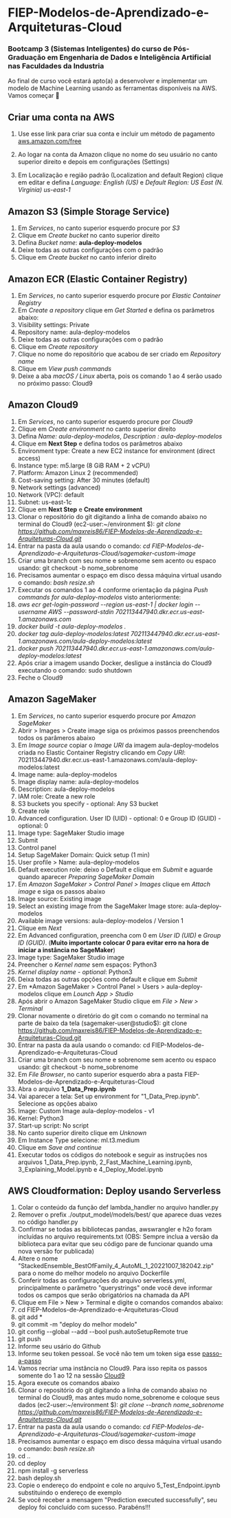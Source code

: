 # FIEP-Modelos-de-Aprendizado-e-Arquiteturas-Cloud

### Bootcamp 3 (Sistemas Inteligentes) do curso de Pós-Graduação em Engenharia de Dados e Inteligência Artificial nas Faculdades da Industria

Ao final de curso você estará apto(a) a desenvolver e implementar um modelo de Machine Learning usando as ferramentas disponíveis na AWS. Vamos começar 🚀


## Criar uma conta na AWS

1. Use esse link para criar sua conta e incluir um método de pagamento
[aws.amazon.com/free](https://www.aws.amazon.com/free)

2. Ao logar na conta da Amazon clique no nome do seu usuário no canto superior direito e depois em configurações (Settings)
3. Em Localização e região padrão (Localization and default Region) clique em editar e defina *Language: English (US)* e *Default Region: US East (N. Virginia) us-east-1*

## Amazon S3 (Simple Storage Service)
1. Em *Services*, no canto superior esquerdo procure por *S3*
2. Clique em *Create bucket* no canto superior direito
3. Defina *Bucket name*: **aula-deploy-modelos**
4. Deixe todas as outras configurações com o padrão
5. Clique em *Create bucket* no canto inferior direito

## Amazon ECR (Elastic Container Registry)
1. Em *Services*, no canto superior esquerdo procure por *Elastic Container Registry*
2. Em *Create a repository* clique em *Get Started* e defina os parâmetros abaixo:
3. Visibility settings: Private
4. Repository name: aula-deploy-modelos
5. Deixe todas as outras configurações com o padrão
6. Clique em *Create repository*
7. Clique no nome do repositório que acabou de ser criado em *Repository name*
8. Clique em *View push commands*
9. Deixe a aba *macOS / Linux* aberta, pois os comando 1 ao 4 serão usado no próximo passo: Cloud9

## Amazon Cloud9
1. Em *Services*, no canto superior esquerdo procure por *Cloud9*
2. Clique em *Create environment* no canto superior direito
3. Defina *Name: aula-deploy-modelos*, *Description : aula-deploy-modelos* 
4. Clique em **Next Step** e defina todos os parâmetros abaixo
5. Environment type: Create a new EC2 instance for environment (direct access)
6. Instance type: m5.large (8 GiB RAM + 2 vCPU)
7. Platform: Amazon Linux 2 (recommended)
8. Cost-saving setting: After 30 minutes (default)
9. Network settings (advanced)
10. Network (VPC): default
11. Subnet: us-east-1c
12. Clique em **Next Step** e **Create environment**
13. Clonar o repositório do git digitando a linha de comando abaixo no terminal  do Cloud9 (ec2-user:~/environment $): *git clone https://github.com/maxreis86/FIEP-Modelos-de-Aprendizado-e-Arquiteturas-Cloud.git*
14. Entrar na pasta da aula usando o comando: *cd FIEP-Modelos-de-Aprendizado-e-Arquiteturas-Cloud/sagemaker-custom-image*
15. Criar uma branch com seu nome e sobrenome sem acento ou espaco usando: git checkout -b nome_sobrenome
16. Precisamos aumentar o espaço em disco dessa máquina virtual usando o comando: *bash resize.sh*
17. Executar os comandos 1 ao 4 conforme orientação da página *Push commands for aula-deploy-modelos* visto anteriormente:
18. *aws ecr get-login-password --region us-east-1 | docker login --username AWS --password-stdin 702113447940.dkr.ecr.us-east-1.amazonaws.com*
19. *docker build -t aula-deploy-modelos .*
20. *docker tag aula-deploy-modelos:latest 702113447940.dkr.ecr.us-east-1.amazonaws.com/aula-deploy-modelos:latest*
21. *docker push 702113447940.dkr.ecr.us-east-1.amazonaws.com/aula-deploy-modelos:latest*
22. Após criar a imagem usando Docker, desligue a instância do Cloud9 executando o comando: sudo shutdown
23. Feche o Cloud9

## Amazon SageMaker
1. Em *Services*, no canto superior esquerdo procure por *Amazon SageMaker*
2. Abrir > Images > Create image siga os próximos passos preenchendos todos os parâmeros abaixo
3. Em *Image source* copiar o *Image URI* da imagem aula-deploy-modelos criada no Elastic Container Registry clicando em *Copy URI*: 702113447940.dkr.ecr.us-east-1.amazonaws.com/aula-deploy-modelos:latest
4. Image name: aula-deploy-modelos
5. Image display name: aula-deploy-modelos
6. Description: aula-deploy-modelos
7. IAM role: Create a new role
8. S3 buckets you specify - optional: Any S3 bucket
9. Create role
10. Advanced configuration. User ID (UID) - optional: 0 e Group ID (GUID) - optional: 0
11. Image type: SageMaker Studio image
12. Submit
13. Control panel
14. Setup SageMaker Domain: Quick setup (1 min)
15. User profile > Name: aula-deploy-modelos
16. Default execution role: deixo o Default e clique em *Submit* e aguarde quando aparecer *Preparing SageMaker Domain*
17. Em *Amazon SageMaker > Control Panel > Images* clique em *Attach image* e siga os passos abaixo
18. Image source: Existing image
19. Select an existing image from the SageMaker Image store: aula-deploy-modelos
20. Available image versions: aula-deploy-modelos / Version 1
21. Clique em *Next*
22. Em Advanced configuration, preencha com 0 em *User ID (UID)* e *Group ID (GUID)*. (**Muito importante colocar *0* para evitar erro na hora de iniciar a instância no SageMaker**)
23. Image type: SageMaker Studio image
24. Preencher o *Kernel name* sem espaços: Python3
25. *Kernel display name - optional*: Python3
26. Deixa todas as outras opções como default e clique em *Submit*
27. Em *Amazon SageMaker > Control Panel > Users > aula-deploy-modelos clique em *Lounch App > Studio*
28. Após abrir o Amazon SageMaker Studio clique em *File > New > Terminal*
29. Clonar novamente o diretório do git com o comando no terminal na parte de baixo da tela (sagemaker-user@studio$): git clone https://github.com/maxreis86/FIEP-Modelos-de-Aprendizado-e-Arquiteturas-Cloud.git
30. Entrar na pasta da aula usando o comando: cd FIEP-Modelos-de-Aprendizado-e-Arquiteturas-Cloud
31. Criar uma branch com seu nome e sobrenome sem acento ou espaco usando: git checkout -b nome_sobrenome
32. Em *File Browser*, no canto superior esquerdo abra a pasta FIEP-Modelos-de-Aprendizado-e-Arquiteturas-Cloud
33. Abra o arquivo **1_Data_Prep.ipynb**
34. Vai aparecer a tela: Set up environment for "1_Data_Prep.ipynb". Selecione as opções abaixo
35. Image: Custom Image aula-deploy-modelos - v1
36. Kernel: Python3
37. Start-up script: No script
38. No canto superior direito clique em *Unknown*
39. Em Instance Type selecione: ml.t3.medium
40. Clique em *Save and continue*
41. Executar todos os códigos do notebook e seguir as instruções nos arquivos 1_Data_Prep.ipynb, 2_Fast_Machine_Learning.ipynb, 3_Explaining_Model.ipynb e 4_Deploy_Model.ipynb

## AWS Cloudformation: Deploy usando Serverless
1. Colar o conteúdo da função def lambda_handler no arquivo handler.py
2. Remover o prefix ./output_model/models/best/ que aparece duas vezes no código handler.py
3. Confirmar se todas as bibliotecas pandas, awswrangler e h2o foram incluídas no arquivo requirements.txt (OBS: Sempre inclua a versão da biblioteca para evitar que seu código pare de funcionar quando uma nova versão for publicada)
4. Altere o nome "StackedEnsemble_BestOfFamily_4_AutoML_1_20221007_182042.zip" para o nome do melhor modelo no arquivo Dockerfile
5. Conferir todas as configurações do arquivo serverless.yml, principalmente o parâmetro "querystrings" onde você deve informar todos os campos que serão obrigatórios na chamada da API
6. Clique em File > New > Terminal e digite o comandos comandos abaixo:
7. cd FIEP-Modelos-de-Aprendizado-e-Arquiteturas-Cloud
8. git add *
9. git commit -m "deploy do melhor modelo"
9. git config --global --add --bool push.autoSetupRemote true
9. git push
10. Informe seu usário do Github
11. Informe seu token pessoal. Se você não tem um token siga esse [passo-a-passo]( https://docs.github.com/pt/authentication/keeping-your-account-and-data-secure/creating-a-personal-access-token)
12. Vamos recriar uma instância no Cloud9. Para isso repita os passos somente do 1 ao 12 na sessão [Cloud9](https://github.com/maxreis86/FIEP-Modelos-de-Aprendizado-e-Arquiteturas-Cloud#amazon-cloud9)
13. Agora execute os comandos abaixo
14. Clonar o repositório do git digitando a linha de comando abaixo no terminal  do Cloud9, mas antes mudo nome_sobrenome e coloque seus dados (ec2-user:~/environment $): *git clone --branch nome_sobrenome https://github.com/maxreis86/FIEP-Modelos-de-Aprendizado-e-Arquiteturas-Cloud.git*
15. Entrar na pasta da aula usando o comando: *cd FIEP-Modelos-de-Aprendizado-e-Arquiteturas-Cloud/sagemaker-custom-image*
16. Precisamos aumentar o espaço em disco dessa máquina virtual usando o comando: *bash resize.sh*
17. cd ..
18. cd deploy
19. npm install -g serverless
20. bash deploy.sh
21. Copie o endereço do endpoint e cole no arquivo 5_Test_Endpoint.ipynb substituindo o endereço de exemplo
22. Se você receber a mensagem "Prediction executed successfully", seu deploy foi concluído com sucesso. Parabéns!!!
